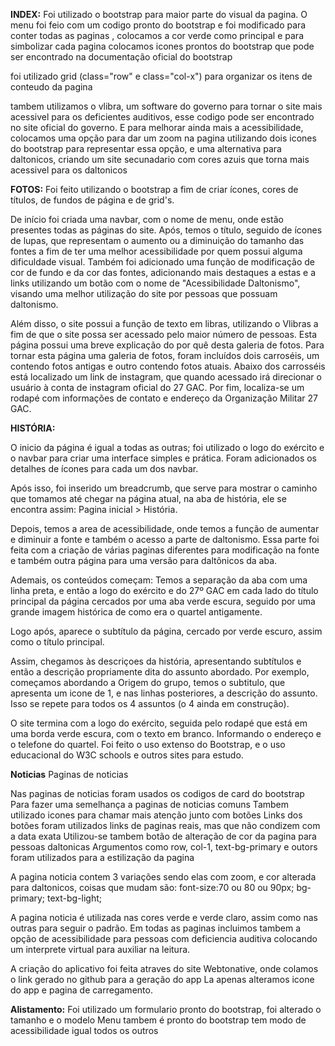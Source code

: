 **INDEX:**
Foi utilizado o bootstrap para maior parte do visual da pagina.
O menu foi feio com um codigo pronto do bootstrap e foi modificado para conter todas as paginas , 
colocamos a cor verde como principal e para simbolizar cada pagina colocamos icones prontos do bootstrap que pode
ser encontrado na documentação oficial do bootstrap

foi utilizado grid (class="row" e class="col-x") para organizar
os itens de conteudo da pagina

tambem utilizamos o vlibra, um software do governo para tornar o site 
mais acessivel para os deficientes auditivos, esse codigo pode ser encontrado no site oficial do governo.
E para melhorar ainda mais a acessibilidade, colocamos uma opção para dar um zoom na pagina utilizando dois icones do bootstrap para representar essa opção,
e uma alternativa para daltonicos, criando um site secunadario com cores azuis que torna mais acessivel para os daltonicos


**FOTOS:**
Foi feito utilizando o bootstrap a fim de criar ícones, cores de títulos, de fundos de página e de grid's.

De início foi criada uma navbar, com o nome de menu, onde estão presentes todas as páginas do site. 
Após, temos o título, seguido de ícones de lupas, que representam o aumento ou a diminuição do tamanho das fontes a fim de ter uma melhor 
acessibilidade por quem possui alguma dificuldade visual.
Também foi adicionado uma função de modificação de cor de fundo e da cor das fontes, adicionando mais destaques a estas e a links utilizando um 
botão com o nome  de "Acessibilidade Daltonismo", visando uma melhor utilização do site por pessoas que possuam daltonismo. 

Além disso, o site possui a função de texto em libras, utilizando o Vlibras a fim de que o site possa ser acessado pelo maior número de pessoas.
Esta página possui uma breve explicação do por quê desta galeria de fotos.
Para tornar esta página uma galeria de fotos, foram incluídos dois carroséis, um contendo fotos antigas e outro contendo fotos atuais.
Abaixo dos carrosséis está localizado um link de instagram, que quando acessado irá direcionar o usuário à conta de instagram oficial do 27 GAC.
Por fim, localiza-se um rodapé com informações de contato e endereço da Organização Militar 27 GAC.

**HISTÓRIA:**

O inicio da página é igual a todas as outras; foi utilizado o logo do exército e o navbar para criar uma interface simples e prática.
Foram adicionados os detalhes de ícones para cada um dos navbar.

Após isso, foi inserido um breadcrumb, que serve para mostrar o caminho que tomamos até chegar na página atual, na aba de história, ele se encontra assim:
 Pagina inicial > História.

Depois, temos a area de acessibilidade, onde temos a função de aumentar e diminuir a fonte e também o acesso a parte de daltonismo. Essa parte foi feita
com a criação de várias paginas diferentes para modificação na fonte e também outra página para uma versão para daltônicos da aba.

Ademais, os conteúdos começam: Temos a separação da aba com uma linha preta, e então a logo do exército e do 27º GAC em cada lado do título principal da página
cercados por uma aba verde escura, seguido por uma grande imagem histórica de como era o quartel antigamente.

Logo após, aparece o subtítulo da página, cercado por verde escuro, assim como o título principal.

Assim, chegamos às descriçoes da história, apresentando subtítulos e então a descrição propriamente dita do assunto abordado. Por exemplo, começamos abordando
a Origem do grupo, temos o subtitulo, que apresenta um icone de 1, e nas linhas posteriores, a descrição do assunto. Isso se repete para todos os 4 assuntos
(o 4 ainda em construção).

O site termina com a logo do exército, seguida pelo rodapé que está em uma borda verde escura, com o texto em branco. Informando o endereço e o telefone do quartel.
Foi feito o uso extenso do Bootstrap, e o uso educacional do W3C schools e outros sites para estudo.


**Noticias**
Paginas de noticias

Nas paginas de noticias foram usados os codigos de card do bootstrap
Para fazer uma semelhança a paginas de noticias comuns
Tambem utilizado icones para chamar mais atenção junto com botões
Links dos botões foram utilizados links de paginas reais, mas que não condizem com a data exata
Utilizou-se tambem botão de alteração de cor da pagina para pessoas daltonicas
Argumentos como row, col-1, text-bg-primary e outors foram utilizados para a estilização da pagina

A pagina noticia contem 3 variações sendo elas com zoom, e cor alterada para daltonicos, coisas que mudam são:
font-size:70 ou 80 ou 90px;
bg-primary;
text-bg-light;

A pagina noticia é utilizada nas cores verde e verde claro, assim como nas outras para seguir o padrão.
Em todas as paginas incluimos tambem a opção de acessibilidade para pessoas com deficiencia auditiva colocando um interprete virtual para auxiliar na leitura.

A criação do aplicativo foi feita atraves do site Webtonative, onde colamos o link gerado no github para a geração do app
La apenas alteramos icone do app e pagina de carregamento.


**Alistamento:**
Foi utilizado um formulario pronto do bootstrap,
foi alterado o tamanho e o modelo 
Menu tambem é pronto do bootstrap
tem modo de acessibilidade igual todos os outros



